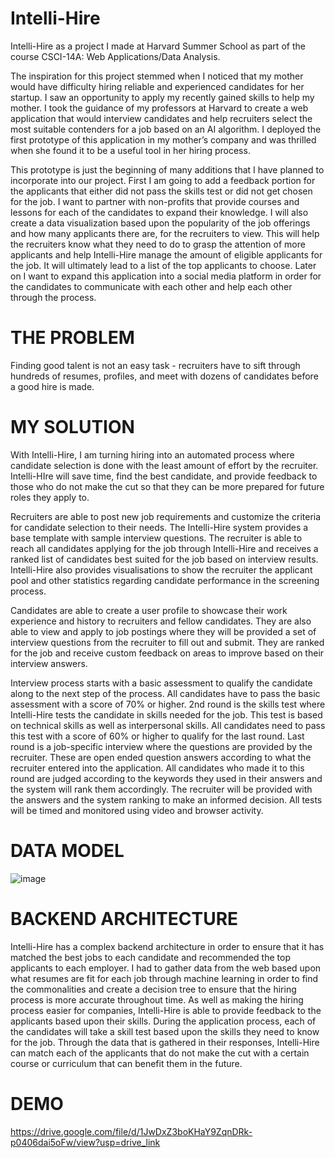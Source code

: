 # Intelli-Hire
Intelli-Hire as a project I made at Harvard Summer School as part of the course CSCI-14A: Web Applications/Data Analysis.

The inspiration for this project stemmed when I noticed that my mother would have difficulty hiring reliable and experienced candidates for her startup. I saw an opportunity to apply my recently gained skills to help my mother. I took the guidance of my professors at Harvard to create a web application that would interview candidates and help recruiters select the most suitable contenders for a job based on an AI algorithm. I deployed the first prototype of this application in my mother’s company and was thrilled when she found it to be a useful tool in her hiring process.

This prototype is just the beginning of many additions that I have planned to incorporate into our project. First I am going to add a feedback portion for the applicants that either did not pass the skills test or did not get chosen for the job. I want to partner with non-profits that provide courses and lessons for each of the candidates to expand their knowledge. I will also create a data visualization based upon the popularity of the job offerings and how many applicants there are, for the recruiters to view. This will help the recruiters know what they need to do to grasp the attention of more applicants and help Intelli-Hire manage the amount of eligible applicants for the job. It will ultimately lead to a list of the top applicants to choose. Later on I want to expand this application into a social media platform in order for the candidates to communicate with each other and help each other through the process.

# THE PROBLEM
Finding good talent is not an easy task - recruiters have to sift through hundreds of resumes, profiles, and meet with dozens of candidates before a good hire is made.

# MY SOLUTION
With Intelli-Hire, I am turning hiring into an automated process where candidate selection is done with the least amount of effort by the recruiter. Intelli-HIre will save time, find the best candidate, and provide feedback to those who do not make the cut so that they can be more prepared for future roles they apply to.

Recruiters are able to post new job requirements and customize the criteria for candidate selection to their needs. The Intelli-Hire system provides a base template with sample interview questions. The recruiter is able to reach all candidates applying for the job through Intelli-Hire and receives a ranked list of candidates best suited for the job based on interview results. Intelli-Hire also provides visualisations to show the recruiter the applicant pool and other statistics regarding candidate performance in the screening process.

Candidates are able to create a user profile to showcase their work experience and history to recruiters and fellow candidates. They are also able to view and apply to job postings where they will be provided a set of interview questions from the recruiter to fill out and submit. They are ranked for the job and receive custom feedback on areas to improve based on their interview answers.

Interview process starts with a basic assessment to qualify the candidate along to the next step of the process. All candidates have to pass the basic assessment with a score of 70% or higher. 
2nd round is the skills test where Intelli-Hire tests the candidate in skills needed for the job. This test is based on technical skills as well as interpersonal skills. All candidates need to pass this test with a score of 60% or higher to qualify for the last round. 
Last round is a job-specific interview where the questions are provided by the recruiter. These are open ended question answers according to what the recruiter entered into the application. All candidates who made it to this round are judged according to the keywords they used in their answers and the system will rank them accordingly. The recruiter will be provided with the answers and the system ranking to make an informed decision. All tests will be timed and monitored using video and browser activity.

# DATA MODEL
![image](https://github.com/user-attachments/assets/e0d58de0-e636-4f41-954b-eb1f097dec6b)

# BACKEND ARCHITECTURE
Intelli-Hire has a complex backend architecture in order to ensure that it has matched the best jobs to each candidate and recommended the top applicants to each employer. I had to gather data from the web based upon what resumes are fit for each job through machine learning in order to find the commonalities and create a decision tree to ensure that the hiring process is more accurate throughout time. As well as making the hiring process easier for companies, Intelli-Hire is able to provide feedback to the applicants based upon their skills. During the application process, each of the candidates will take a skill test based upon the skills they need to know for the job. Through the data that is gathered in their responses, Intelli-Hire can match each of the applicants that do not make the cut with a certain course or curriculum that can benefit them in the future. 

# DEMO
https://drive.google.com/file/d/1JwDxZ3boKHaY9ZqnDRk-p0406dai5oFw/view?usp=drive_link
